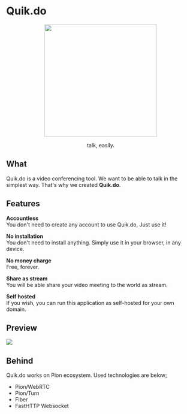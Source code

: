 # Quik.do

<div align="center">
	<img height="300px" src="doc/quik.do.png">
	<p>
		talk, easily.
	</p>
</div>

## What

Quik.do is a video conferencing tool. We want to be able to talk in the simplest way. That's why we created **Quik.do**.

## Features

**Accountless**  
You don't need to create any account to use Quik.do, Just use it!

**No installation**  
You don't need to install anything. Simply use it in your browser, in any device.

**No money charge**  
Free, forever.

**Share as stream**  
You will be able share your video meeting to the world as stream.

**Self hosted**  
If you wish, you can run this application as self-hosted for your own domain.

## Preview

<img src="doc/preview.gif">

## Behind

Quik.do works on Pion ecosystem. Used technologies are below;

- Pion/WebRTC
- Pion/Turn
- Fiber
- FastHTTP Websocket
